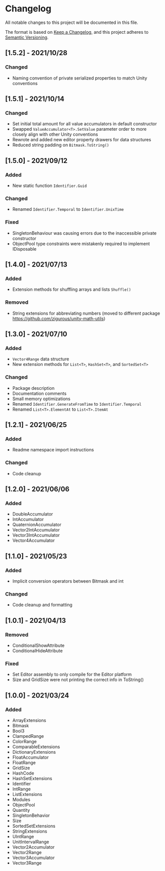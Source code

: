 # Changelog

All notable changes to this project will be documented in this file.

The format is based on [Keep a Changelog](https://keepachangelog.com/en/1.0.0/),
and this project adheres to [Semantic Versioning](https://semver.org/spec/v2.0.0.html).

## [1.5.2] - 2021/10/28

### Changed

- Naming convention of private serialized properties to match Unity conventions

## [1.5.1] - 2021/10/14

### Changed

- Set initial total amount for all value accumulators in default constructor
- Swapped `ValueAccumulator<T>.SetValue` parameter order to more closely align with other Unity conventions
- Rewrote and added new editor property drawers for data structures
- Reduced string padding on `Bitmask.ToString()`

## [1.5.0] - 2021/09/12

### Added

- New static function `Identifier.Guid`

### Changed

- Renamed `Identifier.Temporal` to `Identifier.UnixTime`

### Fixed

- SingletonBehaviour was causing errors due to the inaccessible private constructor
- ObjectPool type constraints were mistakenly required to implement IDisposable

## [1.4.0] - 2021/07/13

### Added

- Extension methods for shuffling arrays and lists `Shuffle()`

### Removed

- String extensions for abbreviating numbers (moved to different package https://github.com/zigurous/unity-math-utils)

## [1.3.0] - 2021/07/10

### Added

- `Vector4Range` data structure
- New extension methods for `List<T>`, `HashSet<T>`, and `SortedSet<T>`

### Changed

- Package description
- Documentation comments
- Small memory optimizations
- Renamed `Identifier.GenerateFromTime` to `Identifier.Temporal`
- Renamed `List<T>.ElementAt` to `List<T>.ItemAt`

## [1.2.1] - 2021/06/25

### Added

- Readme namespace import instructions

### Changed

- Code cleanup

## [1.2.0] - 2021/06/06

### Added

- DoubleAccumulator
- IntAccumulator
- QuaternionAccumulator
- Vector2IntAccumulator
- Vector3IntAccumulator
- Vector4Accumulator

## [1.1.0] - 2021/05/23

### Added

- Implicit conversion operators between Bitmask and int

### Changed

- Code cleanup and formatting

## [1.0.1] - 2021/04/13

### Removed

- ConditionalShowAttribute
- ConditionalHideAttribute

### Fixed

- Set Editor assembly to only compile for the Editor platform
- Size and GridSize were not printing the correct info in ToString()

## [1.0.0] - 2021/03/24

### Added

- ArrayExtensions
- Bitmask
- Bool3
- ClampedRange
- ColorRange
- ComparableExtensions
- DictionaryExtensions
- FloatAccumulator
- FloatRange
- GridSize
- HashCode
- HashSetExtensions
- Identifier
- IntRange
- ListExtensions
- Modules
- ObjectPool
- Quantity
- SingletonBehavior
- Size
- SortedSetExtensions
- StringExtensions
- UIntRange
- UnitIntervalRange
- Vector2Accumulator
- Vector2Range
- Vector3Accumulator
- Vector3Range
